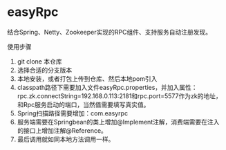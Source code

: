 # easyRpc
结合Spring、Netty、Zookeeper实现的RPC组件、支持服务自动注册发现。

使用步骤

1. git clone 本仓库
2. 选择合适的分支版本
3. 本地安装，或者打包上传到仓库、然后本地pom引入
4. classpath路径下需要加入文件easyRpc.properties，并加入属性：
    rpc.zk.connectString=192.168.0.113:2181和rpc.port=5577作为zk的地址，和Rpc服务启动的端口，当然值需要填写真实值。
5. Spring扫描路径需要增加：com.easyrpc
6. 服务端需要在Springbean的类上增加@Implement注解，消费端需要在注入的接口上增加注解@Reference。
7. 最后调用就如同本地方法调用一样。


